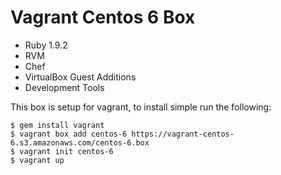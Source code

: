Vagrant Centos 6 Box
====================

* Ruby 1.9.2
* RVM
* Chef 
* VirtualBox Guest Additions
* Development Tools

This box is setup for vagrant, to install simple run the following:

    $ gem install vagrant
    $ vagrant box add centos-6 https://vagrant-centos-6.s3.amazonaws.com/centos-6.box
    $ vagrant init centos-6
    $ vagrant up